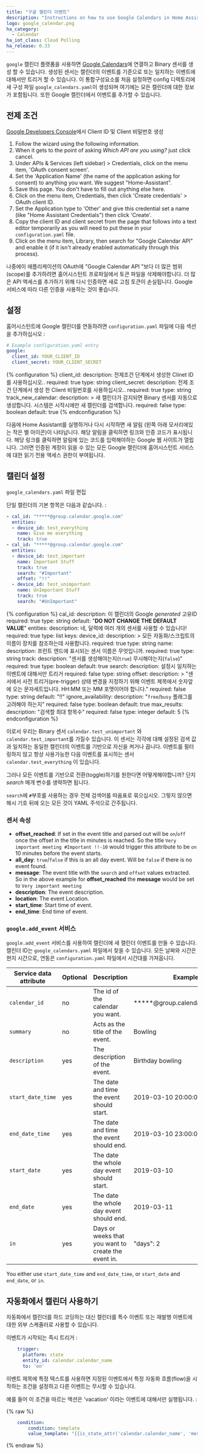 ```yaml
---
title: "구글 캘린더 이벤트"
description: "Instructions on how to use Google Calendars in Home Assistant."
logo: google_calendar.png
ha_category:
  - Calendar
ha_iot_class: Cloud Polling
ha_release: 0.33
---
```


`google` 캘린더 플랫폼을 사용하면 [Google Calendars](https://calendar.google.com)에 연결하고 Binary 센서를 생성 할 수 있습니다. 생성된 센서는 캘린더의 이벤트를 기준으로 또는 일치하는 이벤트에 대해서만 트리거 할 수 있습니다. 이 통합구성요소를 처음 설정하면 config 디렉토리에 새 구성 파일 `google_calendars.yaml`이 생성되며 여기에는 모든 캘린더에 대한 정보가 포함됩니다. 또한 Google 캘린더에서 이벤트를 추가할 수 있습니다.

## 전제 조건

[Google Developers Console](https://console.developers.google.com/start/api?id=calendar)에서 Client ID 및 Client 비밀번호 생성

1. Follow the wizard using the following information. 
1. When it gets to the point of asking _Which API are you using?_ just click cancel.
1. Under APIs & Services (left sidebar) > Credentials, click on the menu item, 'OAuth consent screen'.
1. Set the 'Application Name' (the name of the application asking for consent) to anything you want. We suggest "Home-Assistant".
1. Save this page. You don't have to fill out anything else here.
1. Click on the menu item, Credentials, then click 'Create credentials' > OAuth client ID.
1. Set the Application type to 'Other' and give this credential set a name (like "Home Assistant Credentials") then click 'Create'.
1. Copy the client ID and client secret from the page that follows into a text editor temporarily as you will need to put these in your `configuration.yaml` file.
1. Click on the menu item, Library, then search for "Google Calendar API" and enable it (if it isn't already enabled automatically through this process).

나중에이 애플리케이션의 OAuth에 "Google Calendar API "보다 더 많은 범위(scope)를 추가하려면 홈어시스턴트 프로파일에서 토큰 파일을 삭제해야합니다. 더 많은 API 액세스를 추가하기 위해 다시 인증하면 새로 고침 토큰이 손실됩니다. Google 서비스에 따라 다른 인증을 사용하는 것이 좋습니다.

## 설정 

홈어시스턴트에 Google 캘린더를 연동하려면 `configuration.yaml` 파일에 다음 섹션을 추가하십시오 :

```yaml
# Example configuration.yaml entry
google:
  client_id: YOUR_CLIENT_ID
  client_secret: YOUR_CLIENT_SECRET
```

{% configuration %}
client_id:
  description: 전제조건 단계에서 생성한 Clinet ID를 사용하십시오..
  required: true
  type: string
client_secret:
  description: 전제 조건 단계에서 생성 한 Client 비밀번호를 사용하십시오..
  required: true
  type: string
track_new_calendar:
  description: >
    새 캘린더가 감지되면 Binary 센서를 자동으로 생성합니다. 시스템은 시작시에만 새 캘린더를 검색합니다.
  required: false
  type: boolean
  default: true
{% endconfiguration %}

다음에 Home Assistant를 실행하거나 다시 시작하면 새 알림 (왼쪽 아래 모서리에있는 작은 벨 아이콘)이 나타납니다. 해당 알림을 클릭하면 링크와 인증 코드가 표시됩니다. 해당 링크를 클릭하면 알림에 있는 코드를 입력해야하는 Google 웹 사이트가 열립니다. 그러면 인증된 계정이 읽을 수 있는 모든 Google 캘린더에 홈어시스턴트 서비스에 대한 읽기 전용 액세스 권한이 부여됩니다.

## 캘린더 설정 

`google_calendars.yaml` 파일 편집

단일 캘린더의 기본 항목은 다음과 같습니다. : 

```yaml
- cal_id: "*****@group.calendar.google.com"
  entities:
  - device_id: test_everything
    name: Give me everything
    track: true
- cal_id: "*****@group.calendar.google.com"
  entities:
  - device_id: test_important
    name: Important Stuff
    track: true
    search: "#Important"
    offset: "!!"
  - device_id: test_unimportant
    name: UnImportant Stuff
    track: true
    search: "#UnImportant"
```

{% configuration %}
cal_id:
  description: 이 캘린더의 Google *generated* 고유ID
  required: true
  type: string
  default: "**DO NOT CHANGE THE DEFAULT VALUE**"
entities:
  description: 네, 달력에 여러 개의 센서를 사용할 수 있습니다!
  required: true
  type: list
  keys:
    device_id:
      description: >
        모든 자동화/스크립트의 이름이 장치를 참조하는데 사용합니다.
      required: true
      type: string
    name:
      description: 프런트 엔드에 표시되는 센서 이름은 무엇입니까.
      required: true
      type: string
    track:
      description: "센서를 생성해야는지(`true`) 무시해야는지(`false`)" 
      required: true
      type: boolean
      default: true
    search:
      description: 설정시 일치하는 이벤트에 대해서만 트리거
      required: false
      type: string
    offset:
      description: >
        "센서에서 사전 트리거(pre-trigger) 상태 변경을 지정하기 위해 이벤트 제목에서 숫자앞에 오는 문자세트입니다. HH:MM 또는 MM 포맷이어야 합니다."
      required: false
      type: string
      default: "!!"
    ignore_availability:
      description: "`free`/`busy` 플래그를 고려해야 하는지"
      required: false
      type: boolean
      default: true
    max_results:
      description: "검색할 최대 항목수"
      required: false
      type: integer
      default: 5
{% endconfiguration %}

이로서 우리는 Binary 센서 `calendar.test_unimportant` 와 `calendar.test_important`를 가질수 있습니다. 이 센서는 각각에 대해 설정된 검색 값과 일치하는 동일한 캘린더의 이벤트를 기반으로 자신을 켜거나 끕니다.
이벤트를 필터링하지 않고 항상 사용가능한 다음 이벤트를 표시하는 센서 `calendar.test_everything` 이 있습니다.

그러나 모든 이벤트를 기반으로 전환(toggle)하기를 원한다면 어떻게해야합니까?
단지 *search* 매개 변수를 생략하면 됩니다. 

<div class='note warning'>

`search`에 `#`부호를 사용하는 경우 전체 검색어를 따옴표로 묶으십시오.
그렇지 않으면 해시 기호 뒤에 오는 모든 것이 YAML 주석으로 간주됩니다.

</div>

### 센서 속성

 - **offset_reached**: If set in the event title and parsed out will be `on`/`off` once the offset in the title in minutes is reached. So the title `Very important meeting #Important !!-10` would trigger this attribute to be `on` 10 minutes before the event starts. 
 - **all_day**: `true`/`false` if this is an all day event. Will be `false` if there is no event found.
 - **message**: The event title with the `search` and `offset` values extracted. So in the above example for **offset_reached** the **message** would be set to `Very important meeting`
 - **description**: The event description.
 - **location**: The event Location.
 - **start_time**: Start time of event.
 - **end_time**: End time of event.

### `google.add_event` 서비스

`google.add_event` 서비스를 사용하여 캘린더에 새 캘린더 이벤트를 만들 수 있습니다. 캘린더 ID는 `google_calendars.yaml` 파일에서 찾을 수 있습니다. 모든 날짜와 시간은 현지 시간으로, 연동은 `configuration.yaml` 파일에서 시간대를 가져옵니다.

| Service data attribute | Optional | Description | Example |
| ---------------------- | -------- | ----------- | --------|
| `calendar_id` | no | The id of the calendar you want. | *****@group.calendar.google.com
| `summary` | no | Acts as the title of the event. | Bowling
| `description` | yes | The description of the event. | Birthday bowling
| `start_date_time` | yes | The date and time the event should start. | 2019-03-10 20:00:00
| `end_date_time` | yes | The date and time the event should end. | 2019-03-10 23:00:00
| `start_date` | yes | The date the whole day event should start. | 2019-03-10
| `end_date` | yes | The date the whole day event should end. | 2019-03-11
| `in` | yes | Days or weeks that you want to create the event in. | "days": 2

<div class='note'>

You either use `start_date_time` and `end_date_time`, or `start_date` and `end_date`, or `in`.

</div>

## 자동화에서 캘린더 사용하기 

자동화에서 캘린더를 하드 코딩하는 대신 캘린더를 특수 이벤트 또는 재발행 이벤트에 대한 외부 스케줄러로 사용할 수 있습니다.

이벤트가 시작되는 즉시 트리거 :

```yaml
    trigger:
      platform: state
      entity_id: calendar.calendar_name
      to: 'on'
```

이벤트 제목에 특정 텍스트를 사용하면 지정된 이벤트에서 특정 자동화 흐름(flow)을 시작하는 조건을 설정하고 다른 이벤트는 무시할 수 있습니다.

예를 들어 이 조건을 따르는 액션은 'vacation' 이라는 이벤트에 대해서만 실행됩니다. : 

{% raw %}
```yaml
    condition:
        condition: template
        value_template: "{{is_state_attr('calendar.calendar_name', 'message', 'vacation') }}"
```
{% endraw %}
